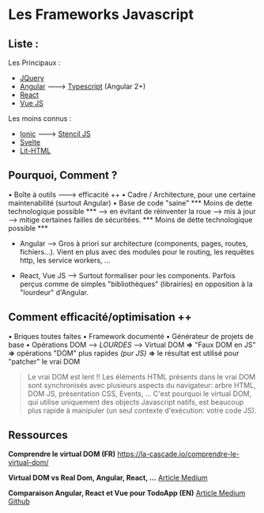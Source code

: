 # Les Frameworks Javascript

## Liste :

Les Principaux :
- [JQuery](https://jquery.com/)
- [Angular](https://angular.io/) –––> [Typescript](https://www.typescriptlang.org/) (Angular 2+)
- [React](https://reactjs.org/)
- [Vue JS](https://vuejs.org/)

Les moins connus :
- [Ionic](https://ionicframework.com/) –––> [Stencil JS](https://stenciljs.com/)
- [Svelte](https://svelte.dev/)
- [Lit-HTML](https://lit-html.polymer-project.org/)

## Pourquoi, Comment ?

• Boîte à outils –––> efficacité ++
• Cadre / Architecture, pour une certaine maintenabilité (surtout Angular)
• Base de code "saine"
    *** Moins de dette technologique possible ***
    ––> en évitant de réinventer la roue
    ––> mis à jour
    ––> mitige certaines failles de sécuritées.
    *** Moins de dette technologique possible ***

* Angular ––> Gros à priori sur architecture (components, pages, routes, fichiers...). Vient en plus avec des modules pour le routing, les requêtes http, les service workers, ...

* React, Vue JS ––> Surtout formaliser pour les components. Parfois perçus comme de simples "bibliothèques" (librairies) en opposition à la "lourdeur" d'Angular.

## Comment efficacité/optimisation ++

• Briques toutes faites
• Framework documenté
• Générateur de projets de base
• Opérations DOM —> *LOURDES*
    ––> Virtual DOM __=>__ "Faux DOM en JS" __=>__ opérations "DOM" plus rapides *(pur JS)* __=>__ le résultat est utilisé pour "patcher" le vrai DOM

> Le vrai DOM est lent !!
> Les éléments HTML présents dans le vrai DOM sont synchronisés avec plusieurs aspects du navigateur: arbre HTML, DOM JS, présentation CSS, Events, ... 
> C'est pourquoi le virtual DOM, qui utilise uniquement des objects Javascript natifs, est beaucoup plus rapide à manipuler (un seul contexte d'exécution: votre code JS).


## Ressources

**Comprendre le virtual DOM (FR)**
https://la-cascade.io/comprendre-le-virtual-dom/

**Virtual DOM vs Real Dom, Angular, React, ...**
[Article Medium](https://medium.com/@ahaseeb12251998/virtual-dom-vs-real-dom-angular-vs-react-framework-vs-libraries-spas-vs-mpa-s-946fceb70955)

**Comparaison Angular, React et Vue pour TodoApp (EN)**
[Article Medium](https://medium.com/@sharangohar/comparing-angular-react-and-vue-by-building-todo-app-263f150aff5a)
[Github](https://github.com/SharanGoharKhan/Todo-Apps)
